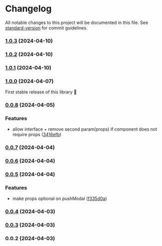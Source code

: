 # Changelog

All notable changes to this project will be documented in this file. See [standard-version](https://github.com/conventional-changelog/standard-version) for commit guidelines.

### [1.0.3](https://github.com/lindesvard/pushmodal/compare/v1.0.2...v1.0.3) (2024-04-10)

### [1.0.2](https://github.com/lindesvard/pushmodal/compare/v1.0.1...v1.0.2) (2024-04-10)

### [1.0.1](https://github.com/lindesvard/pushmodal/compare/v0.0.8...v1.0.1) (2024-04-10)

### [1.0.0](https://github.com/lindesvard/pushmodal/compare/v0.0.8...v1.0.0) (2024-04-07)

First stable release of this library 🤤

### [0.0.8](https://github.com/lindesvard/pushmodal/compare/v0.0.7...v0.0.8) (2024-04-05)


### Features

* allow interface + remove second param(props) if component does not require props ([3416efb](https://github.com/lindesvard/pushmodal/commit/3416efbab41e2264e53d157d96cf09a71029e919))

### [0.0.7](https://github.com/lindesvard/pushmodal/compare/v0.0.6...v0.0.7) (2024-04-04)

### [0.0.6](https://github.com/lindesvard/pushmodal/compare/v0.0.5...v0.0.6) (2024-04-04)

### [0.0.5](https://github.com/lindesvard/pushmodal/compare/v0.0.4...v0.0.5) (2024-04-04)


### Features

* make props optional on pushModal ([f335d0a](https://github.com/lindesvard/pushmodal/commit/f335d0a150989b40f9f84c53b8a945e0a27dc767))

### [0.0.4](https://github.com/lindesvard/pushmodal/compare/v0.0.3...v0.0.4) (2024-04-03)

### [0.0.3](https://github.com/DonAdam2/react-rollup-npm-boilerplate/compare/v0.0.2...v0.0.3) (2024-04-03)

### 0.0.2 (2024-04-03)
